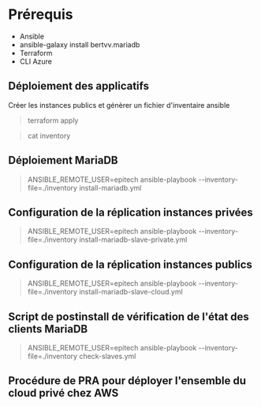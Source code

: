 # Prérequis
* Ansible
* ansible-galaxy install bertvv.mariadb
* Terraform
* CLI Azure

## Déploiement des applicatifs
Créer les instances publics et génèrer un fichier d'inventaire ansible
> terraform apply

> cat inventory

## Déploiement MariaDB 
> ANSIBLE_REMOTE_USER=epitech ansible-playbook --inventory-file=./inventory install-mariadb.yml

## Configuration de la réplication instances privées
> ANSIBLE_REMOTE_USER=epitech ansible-playbook --inventory-file=./inventory install-mariadb-slave-private.yml

## Configuration de la réplication instances publics
> ANSIBLE_REMOTE_USER=epitech ansible-playbook --inventory-file=./inventory install-mariadb-slave-cloud.yml

## Script de postinstall de vérification de l'état des clients MariaDB

> ANSIBLE_REMOTE_USER=epitech ansible-playbook --inventory-file=./inventory check-slaves.yml

## Procédure de PRA pour déployer l'ensemble du cloud privé chez AWS
